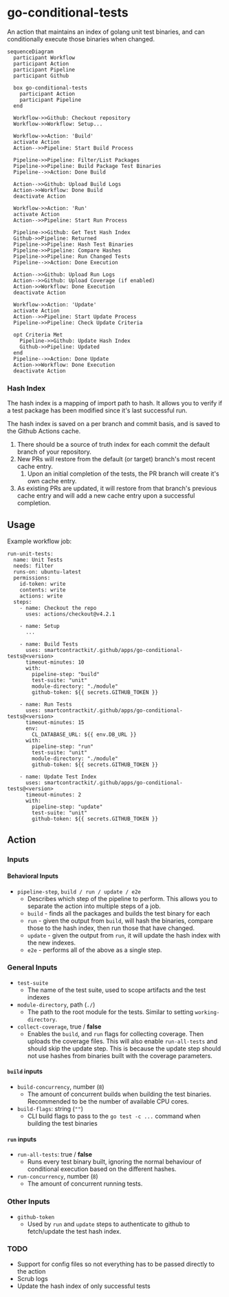 # go-conditional-tests

An action that maintains an index of golang unit test binaries, and can
conditionally execute those binaries when changed.

```mermaid
sequenceDiagram
  participant Workflow
  participant Action
  participant Pipeline
  participant Github

  box go-conditional-tests
    participant Action
    participant Pipeline
  end

  Workflow->>Github: Checkout repository
  Workflow->>Workflow: Setup...

  Workflow->>Action: 'Build'
  activate Action
  Action-->>Pipeline: Start Build Process

  Pipeline->>Pipeline: Filter/List Packages
  Pipeline->>Pipeline: Build Package Test Binaries
  Pipeline-->>Action: Done Build

  Action-->>Github: Upload Build Logs
  Action->>Workflow: Done Build
  deactivate Action

  Workflow->>Action: 'Run'
  activate Action
  Action-->>Pipeline: Start Run Process

  Pipeline->>Github: Get Test Hash Index
  Github->>Pipeline: Returned
  Pipeline->>Pipeline: Hash Test Binaries
  Pipeline->>Pipeline: Compare Hashes
  Pipeline->>Pipeline: Run Changed Tests
  Pipeline-->>Action: Done Execution

  Action-->>Github: Upload Run Logs
  Action-->>Github: Upload Coverage (if enabled)
  Action->>Workflow: Done Execution
  deactivate Action

  Workflow->>Action: 'Update'
  activate Action
  Action-->>Pipeline: Start Update Process
  Pipeline->>Pipeline: Check Update Criteria

  opt Criteria Met
    Pipeline->>Github: Update Hash Index
    Github->>Pipeline: Updated
  end
  Pipeline-->>Action: Done Update
  Action->>Workflow: Done Execution
  deactivate Action
```

### Hash Index

The hash index is a mapping of import path to hash. It allows you to verify if a
test package has been modified since it's last successful run.

The hash index is saved on a per branch and commit basis, and is saved to the
Github Actions cache.

1. There should be a source of truth index for each commit the default branch of
   your repository.
2. New PRs will restore from the default (or target) branch's most recent cache
   entry.
   1. Upon an initial completion of the tests, the PR branch will create it's
      own cache entry.
3. As existing PRs are updated, it will restore from that branch's previous
   cache entry and will add a new cache entry upon a successful completion.

## Usage

Example workflow job:

```
run-unit-tests:
  name: Unit Tests
  needs: filter
  runs-on: ubuntu-latest
  permissions:
    id-token: write
    contents: write
    actions: write
  steps:
    - name: Checkout the repo
      uses: actions/checkout@v4.2.1

    - name: Setup
      ...

    - name: Build Tests
      uses: smartcontractkit/.github/apps/go-conditional-tests@<version>
      timeout-minutes: 10
      with:
        pipeline-step: "build"
        test-suite: "unit"
        module-directory: "./module"
        github-token: ${{ secrets.GITHUB_TOKEN }}

    - name: Run Tests
      uses: smartcontractkit/.github/apps/go-conditional-tests@<version>
      timeout-minutes: 15
      env:
        CL_DATABASE_URL: ${{ env.DB_URL }}
      with:
        pipeline-step: "run"
        test-suite: "unit"
        module-directory: "./module"
        github-token: ${{ secrets.GITHUB_TOKEN }}

    - name: Update Test Index
      uses: smartcontractkit/.github/apps/go-conditional-tests@<version>
      timeout-minutes: 2
      with:
        pipeline-step: "update"
        test-suite: "unit"
        github-token: ${{ secrets.GITHUB_TOKEN }}
```

## Action

### Inputs

#### Behavioral Inputs

- `pipeline-step`, `build / run / update / e2e`
  - Describes which step of the pipeline to perform. This allows you to separate
    the action into multiple steps of a job.
  - `build` - finds all the packages and builds the test binary for each
  - `run` - given the output from `build`, will hash the binaries, compare those
    to the hash index, then run those that have changed.
  - `update` - given the output from `run`, it will update the hash index with
    the new indexes.
  - `e2e` - performs all of the above as a single step.

### General Inputs

- `test-suite`
  - The name of the test suite, used to scope artifacts and the test indexes
- `module-directory`, path (`./`)
  - The path to the root module for the tests. Similar to setting
    `working-directory`.
- `collect-coverage`, true / **false**
  - Enables the `build`, and `run` flags for collecting coverage. Then uploads
    the coverage files. This will also enable `run-all-tests` and should skip
    the update step. This is because the update step should not use hashes from
    binaries built with the coverage parameters.

#### `build` inputs

- `build-concurrency`, number (`8`)
  - The amount of concurrent builds when building the test binaries. Recommended
    to be the number of available CPU cores.
- `build-flags`: string (`""`)
  - CLI build flags to pass to the `go test -c ...` command when building the
    test binaries

#### `run` inputs

- `run-all-tests`: true / **false**
  - Runs every test binary built, ignoring the normal behaviour of conditional
    execution based on the different hashes.
- `run-concurrency`, number (`8`)
  - The amount of concurrent running tests.

### Other Inputs

- `github-token`
  - Used by `run` and `update` steps to authenticate to github to fetch/update
    the test hash index.

### TODO

- Support for config files so not everything has to be passed directly to the
  action
- Scrub logs
- Update the hash index of only successful tests
